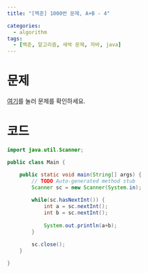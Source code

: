 ```yaml
---
title: "[백준] 1000번 문제, A+B - 4"

categories:
  - algorithm
tags:
  - [백준, 알고리즘, 새싹 문제, 자바, java]
---
```


# 문제
[여기](https://www.acmicpc.net/problem/10951)를 눌러 문제를 확인하세요.
# 코드
```java
import java.util.Scanner;

public class Main {

	public static void main(String[] args) {
		// TODO Auto-generated method stub
		Scanner sc = new Scanner(System.in);
		
		while(sc.hasNextInt()) {
			int a = sc.nextInt();
			int b = sc.nextInt();
			
			System.out.println(a+b);
		}
		
		sc.close();
	}

}
```